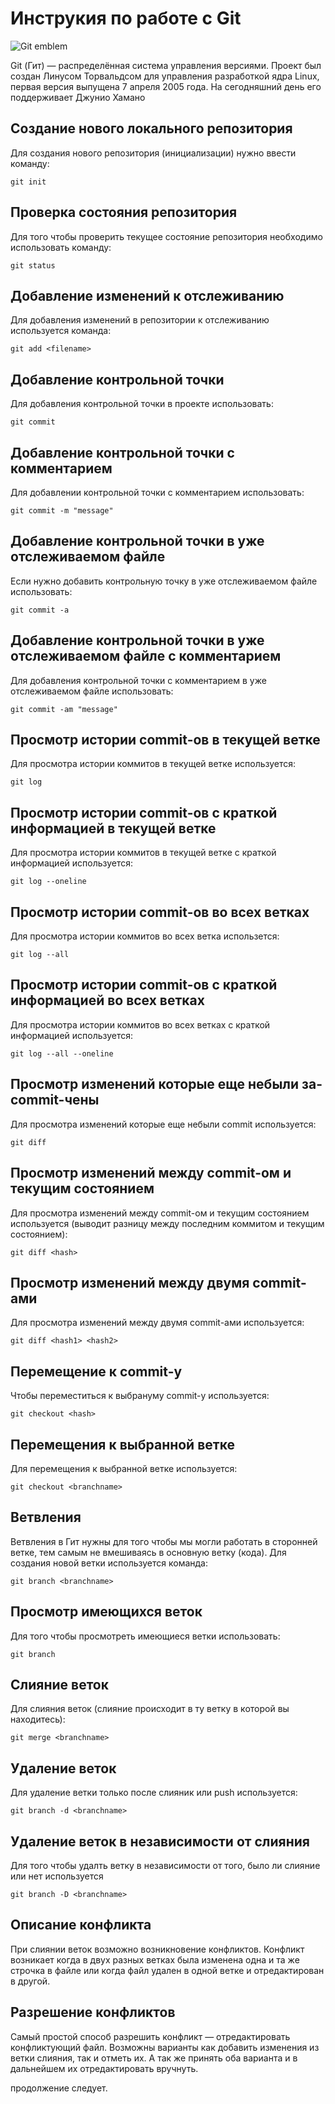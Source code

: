 # **Инструкия по работе с Git**

![Git emblem](img\GIT.png)

Git (Гит)  — распределённая система управления версиями. Проект был создан Линусом Торвальдсом для управления разработкой ядра Linux, первая версия выпущена 7 апреля 2005 года. На сегодняшний день его поддерживает Джунио Хамано 

## Создание нового локального репозитория 

Для создания нового репозитория (инициализации) нужно ввести команду:

    git init

## Проверка состояния репозитория

Для того чтобы проверить текущее состояние репозитория необходимо использовать команду:

    git status  

## Добавление изменений к отслеживанию      

Для добавления изменений в репозитории к отслеживанию используется команда:

    git add <filename>

## Добавление контрольной точки

Для добавления контрольной точки в проекте использовать:

    git commit

## Добавление контрольной точки с комментарием

Для добавлении контрольной точки с комментарием использовать:

    git commit -m "message"

## Добавление контрольной точки в уже отслеживаемом файле

Если нужно добавить контрольную точку в уже отслеживаемом файле использовать:

    git commit -a

## Добавление контрольной точки в уже отслеживаемом файле с комментарием

Для добавления контрольной точки с комментарием в уже отслеживаемом файле использовать:

    git commit -am "message"

## Просмотр истории commit-ов в текущей ветке

Для просмотра истории коммитов в текущей ветке используется:

    git log

## Просмотр истории commit-ов с краткой информацией в текущей ветке

Для просмотра истории коммитов в текущей ветке с краткой информацией используется:

    git log --oneline

## Просмотр истории commit-ов во всех ветках


Для просмотра истории коммитов во всех ветка использется:

    git log --all

## Просмотр истории commit-ов с краткой информацией во всех ветках

Для просмотра истории коммитов во всех ветках с краткой информацией используется:

    git log --all --oneline

## Просмотр изменений которые еще небыли за-commit-чены

Для просмотра изменений которые еще небыли commit используется:

    git diff

## Просмотр изменений между commit-ом и текущим состоянием

Для просмотра изменений между commit-ом и текущим состоянием используется (выводит разницу между последним коммитом и текущим состоянием):

    git diff <hash>

## Просмотр изменений между двумя commit-ами

Для просмотра изменений между двумя commit-ами используется:

    git diff <hash1> <hash2>

## Перемещение к commit-у

Чтобы переместиться к выбрануму commit-у используется:

    git checkout <hash>

## Перемещения к выбранной ветке
Для перемещения к выбранной ветке используется:

    git checkout <branchname>

## Ветвления

Ветвления в Гит нужны для того чтобы мы могли работать в сторонней ветке, тем самым не вмешиваясь в основную ветку (кода).
Для создания новой ветки используется команда:

    git branch <branchname>

## Просмотр имеющихся веток 

Для того чтобы просмотреть имеющиеся ветки использовать:

    git branch
    
## Слияние веток

Для слияния веток (слияние происходит в ту ветку в которой вы находитесь):

    git merge <branchname>

 ## Удаление веток

 Для удаление ветки только после слияник или push используется:

    git branch -d <branchname>
    
       
## Удаление веток в независимости от слияния 

Для того чтобы удалть ветку в независимости от того, было ли слияние или нет используется   

    git branch -D <branchname>



## Описание конфликта

При слиянии веток возможно возникновение конфликтов. Конфликт возникает когда в двух разных ветках была изменена одна и та же строчка в файле или когда файл удален в одной ветке и отредактирован в другой.


## Разрешение конфликтов 

Самый простой способ разрешить конфликт — отредактировать конфликтующий файл. Возможны варианты как добавить изменения из ветки слияния, так и отметь их. А так же принять оба варианта и в дальнейшем их отредактировать вручнуть.

продолжение следует.
